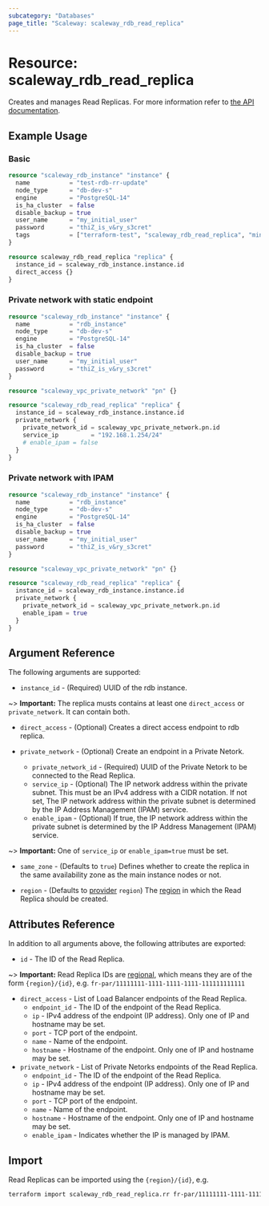 ```yaml
---
subcategory: "Databases"
page_title: "Scaleway: scaleway_rdb_read_replica"
---
```


# Resource: scaleway_rdb_read_replica

Creates and manages Read Replicas.
For more information refer to [the API documentation](https://www.scaleway.com/en/developers/api/managed-database-postgre-mysql/).

## Example Usage

### Basic

```terraform
resource "scaleway_rdb_instance" "instance" {
  name           = "test-rdb-rr-update"
  node_type      = "db-dev-s"
  engine         = "PostgreSQL-14"
  is_ha_cluster  = false
  disable_backup = true
  user_name      = "my_initial_user"
  password       = "thiZ_is_v&ry_s3cret"
  tags           = ["terraform-test", "scaleway_rdb_read_replica", "minimal"]
}

resource scaleway_rdb_read_replica "replica" {
  instance_id = scaleway_rdb_instance.instance.id
  direct_access {}
}
```

### Private network with static endpoint

```terraform
resource "scaleway_rdb_instance" "instance" {
  name           = "rdb_instance"
  node_type      = "db-dev-s"
  engine         = "PostgreSQL-14"
  is_ha_cluster  = false
  disable_backup = true
  user_name      = "my_initial_user"
  password       = "thiZ_is_v&ry_s3cret"
}

resource "scaleway_vpc_private_network" "pn" {}

resource "scaleway_rdb_read_replica" "replica" {
  instance_id = scaleway_rdb_instance.instance.id
  private_network {
    private_network_id = scaleway_vpc_private_network.pn.id
    service_ip         = "192.168.1.254/24"
    # enable_ipam = false
  }
}
```

### Private network with IPAM

```terraform
resource "scaleway_rdb_instance" "instance" {
  name           = "rdb_instance"
  node_type      = "db-dev-s"
  engine         = "PostgreSQL-14"
  is_ha_cluster  = false
  disable_backup = true
  user_name      = "my_initial_user"
  password       = "thiZ_is_v&ry_s3cret"
}

resource "scaleway_vpc_private_network" "pn" {}

resource "scaleway_rdb_read_replica" "replica" {
  instance_id = scaleway_rdb_instance.instance.id
  private_network {
    private_network_id = scaleway_vpc_private_network.pn.id
    enable_ipam = true
  }
}
```

## Argument Reference

The following arguments are supported:

- `instance_id` - (Required) UUID of the rdb instance.

~> **Important:** The replica musts contains at least one `direct_access` or `private_network`. It can contain both.

- `direct_access` - (Optional) Creates a direct access endpoint to rdb replica.

- `private_network` - (Optional) Create an endpoint in a Private Netork.
    - `private_network_id` - (Required) UUID of the Private Netork to be connected to the Read Replica.
    - `service_ip` - (Optional) The IP network address within the private subnet. This must be an IPv4 address with a CIDR notation. If not set, The IP network address within the private subnet is determined by the IP Address Management (IPAM) service.
    - `enable_ipam` - (Optional) If true, the IP network address within the private subnet is determined by the IP Address Management (IPAM) service.

~> **Important:** One of `service_ip` or `enable_ipam=true` must be set.

- `same_zone` - (Defaults to `true`) Defines whether to create the replica in the same availability zone as the main instance nodes or not.

- `region` - (Defaults to [provider](../index.md#arguments-reference) `region`) The [region](../guides/regions_and_zones.md#regions)
  in which the Read Replica should be created.

## Attributes Reference

In addition to all arguments above, the following attributes are exported:

- `id` - The ID of the Read Replica.

~> **Important:** Read Replica IDs are [regional](../guides/regions_and_zones.md#resource-ids), which means
they are of the form `{region}/{id}`, e.g. `fr-par/11111111-1111-1111-1111-111111111111`

- `direct_access` - List of Load Balancer endpoints of the Read Replica.
    - `endpoint_id` - The ID of the endpoint of the Read Replica.
    - `ip` - IPv4 address of the endpoint (IP address). Only one of IP and hostname may be set.
    - `port` - TCP port of the endpoint.
    - `name` - Name of the endpoint.
    - `hostname` - Hostname of the endpoint. Only one of IP and hostname may be set.
- `private_network` - List of Private Netorks endpoints of the Read Replica.
    - `endpoint_id` - The ID of the endpoint of the Read Replica.
    - `ip` - IPv4 address of the endpoint (IP address). Only one of IP and hostname may be set.
    - `port` - TCP port of the endpoint.
    - `name` - Name of the endpoint.
    - `hostname` - Hostname of the endpoint. Only one of IP and hostname may be set.
    - `enable_ipam` - Indicates whether the IP is managed by IPAM.

## Import

Read Replicas can be imported using the `{region}/{id}`, e.g.

```bash
terraform import scaleway_rdb_read_replica.rr fr-par/11111111-1111-1111-1111-111111111111
```
